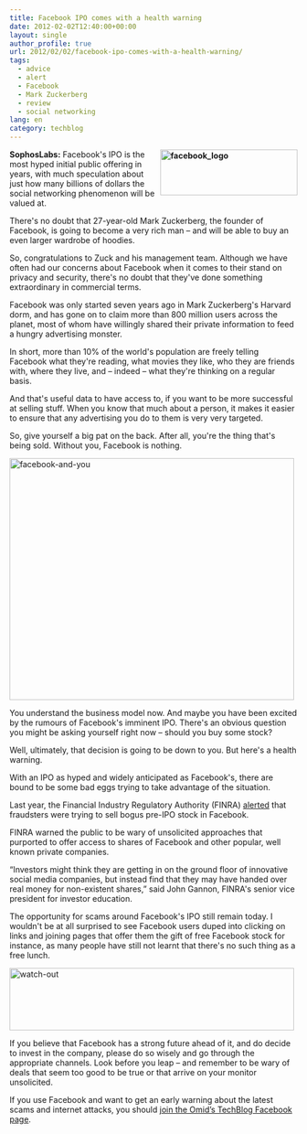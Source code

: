 ```yaml
---
title: Facebook IPO comes with a health warning
date: 2012-02-02T12:40:00+00:00
layout: single
author_profile: true
url: 2012/02/02/facebook-ipo-comes-with-a-health-warning/
tags:
  - advice
  - alert
  - Facebook
  - Mark Zuckerberg
  - review
  - social networking
lang: en
category: techblog
---
```

**[<img title="facebook_logo" border="0" alt="facebook_logo" align="right" src="http://lh5.ggpht.com/-ENwJW6S9rpI/Typ573cH-dI/AAAAAAAAEbw/XTth0jVTaSc/facebook_logo_thumb%25255B1%25255D.jpg?imgmax=800" width="240" height="80" />](http://lh4.ggpht.com/-mM2S5mhnYv4/Typ5v_RSO6I/AAAAAAAAEbo/X2C2_stAo-A/s1600-h/facebook_logo%25255B3%25255D.jpg)SophosLabs:** Facebook's IPO is the most hyped initial public offering in years, with much speculation about just how many billions of dollars the social networking phenomenon will be valued at. 

There's no doubt that 27-year-old Mark Zuckerberg, the founder of Facebook, is going to become a very rich man – and will be able to buy an even larger wardrobe of hoodies. 

So, congratulations to Zuck and his management team. Although we have often had our concerns about Facebook when it comes to their stand on privacy and security, there's no doubt that they've done something extraordinary in commercial terms. 

Facebook was only started seven years ago in Mark Zuckerberg's Harvard dorm, and has gone on to claim more than 800 million users across the planet, most of whom have willingly shared their private information to feed a hungry advertising monster. 

In short, more than 10% of the world's population are freely telling Facebook what they're reading, what movies they like, who they are friends with, where they live, and – indeed – what they're thinking on a regular basis. 

And that's useful data to have access to, if you want to be more successful at selling stuff. When you know that much about a person, it makes it easier to ensure that any advertising you do to them is very very targeted. 

So, give yourself a big pat on the back. After all, you're the thing that's being sold. Without you, Facebook is nothing.

[<img title="facebook-and-you" border="0" alt="facebook-and-you" src="http://lh5.ggpht.com/-CONYCegjHqc/Typ8db9lQEI/AAAAAAAAEcI/_o8BdHG1fs0/facebook-and-you_thumb%25255B2%25255D.jpg?imgmax=800" width="498" height="423" />](http://lh3.ggpht.com/-u15hF_pZNfI/Typ6fFR0HTI/AAAAAAAAEb4/TkiygH71PUA/s1600-h/facebook-and-you%25255B4%25255D.jpg)

You understand the business model now. And maybe you have been excited by the rumours of Facebook's imminent IPO. There's an obvious question you might be asking yourself right now – should you buy some stock? 

Well, ultimately, that decision is going to be down to you. But here's a health warning. 

With an IPO as hyped and widely anticipated as Facebook's, there are bound to be some bad eggs trying to take advantage of the situation. 

Last year, the Financial Industry Regulatory Authority (FINRA) <a href="http://www.bloomberg.com/news/2011-03-15/facebook-pre-ipo-stock-may-be-touted-in-scam-finra-says.html" target="_blank">alerted</a> that fraudsters were trying to sell bogus pre-IPO stock in Facebook. 

FINRA warned the public to be wary of unsolicited approaches that purported to offer access to shares of Facebook and other popular, well known private companies. 

“Investors might think they are getting in on the ground floor of innovative social media companies, but instead find that they may have handed over real money for non-existent shares,” said John Gannon, FINRA's senior vice president for investor education. 

The opportunity for scams around Facebook's IPO still remain today. I wouldn't be at all surprised to see Facebook users duped into clicking on links and joining pages that offer them the gift of free Facebook stock for instance, as many people have still not learnt that there's no such thing as a free lunch. 

[<img title="watch-out" border="0" alt="watch-out" src="http://lh5.ggpht.com/-rBmzQybhxXU/Typ8-Jpu2mI/AAAAAAAAEcY/AAGE2medDWo/watch-out_thumb%25255B2%25255D.jpg?imgmax=800" width="498" height="109" />](http://lh5.ggpht.com/-_NoRoMAn0cQ/Typ8wQ8pLuI/AAAAAAAAEcQ/6xl_PZH7rwc/s1600-h/watch-out%25255B4%25255D.jpg) 

If you believe that Facebook has a strong future ahead of it, and do decide to invest in the company, please do so wisely and go through the appropriate channels. Look before you leap – and remember to be wary of deals that seem too good to be true or that arrive on your monitor unsolicited. 

If you use Facebook and want to get an early warning about the latest scams and internet attacks, you should <a href="https://www.facebook.com/omidsnetwork/" target="_blank">join the Omid’s TechBlog Facebook page</a>.